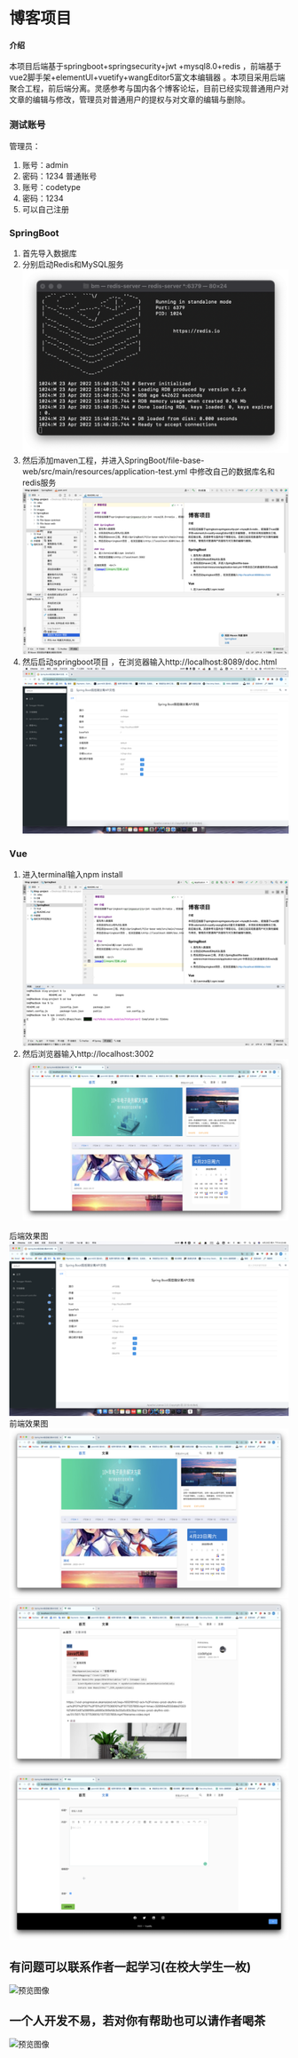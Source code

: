 # 博客项目

#### 介绍
本项目后端基于springboot+springsecurity+jwt +mysql8.0+redis ，前端基于vue2脚手架+elementUI+vuetify+wangEditor5富文本编辑器 。本项目采用后端聚合工程，前后端分离。灵感参考与国内各个博客论坛，目前已经实现普通用户对文章的编辑与修改，管理员对普通用户的提权与对文章的编辑与删除。

### 测试账号
管理员：
1. 账号：admin 
2. 密码：1234
普通账号
1. 账号：codetype 
2. 密码：1234
3. 可以自己注册
### SpringBoot
1. 首先导入数据库
2. 分别启动Redis和MySQL服务
   ![image](images/redis.png)
3. 然后添加maven工程，并进入SpringBoot/file-base-web/src/main/resources/application-test.yml 中修改自己的数据库名和redis服务
   ![image](images/maven.png)
4. 然后启动springboot项目 ，在浏览器输入http://localhost:8089/doc.html
   ![image](images/后端.png)
### Vue
1. 进入terminal输入npm install
   ![image](images/前端运行.png)
2. 然后浏览器输入http://localhost:3002
   ![image](images/前端效果图%201.png)

后端效果图  <br/>
![image](images/后端.png)
前端效果图  <br/>
![image](images/前端效果图%201.png)
![image](images/前端效果图2.png)
![image](images/效果图3.png)


<h2>有问题可以联系作者一起学习(在校大学生一枚)</h2>

<img class="embed-responsive embed-responsive-4by3" id="imgTag" alt="预览图像" src="https://link.ap1.storjshare.io/s/juwy4mzbcirai2jmektu3x6dlzwq/demo-bucket/T.png?wrap=0" style="display: block;">



<h2>一个人开发不易，若对你有帮助也可以请作者喝茶</h2>

<img class="embed-responsive embed-responsive-4by3" id="imgTag" alt="预览图像" src="https://link.ap1.storjshare.io/s/jv374zfqffkgmnhe4a55oqzfjkoa/demo-bucket/test.png?wrap=0" style="display: block;">


 

